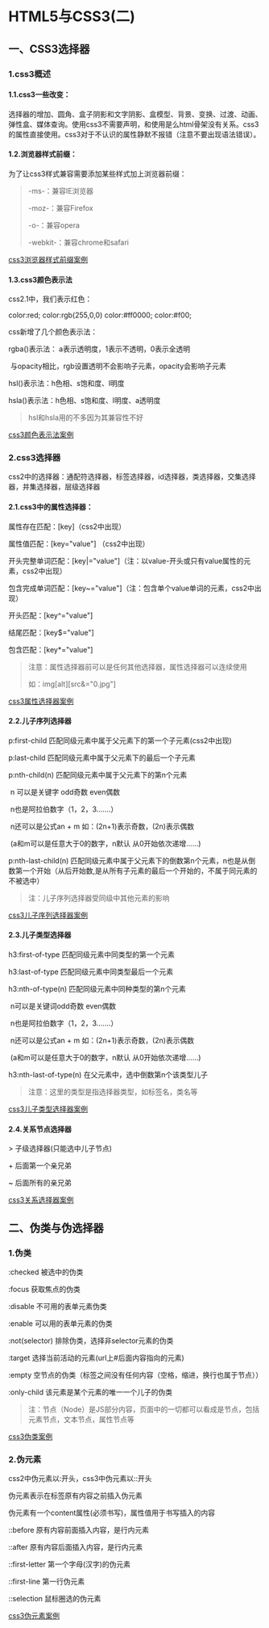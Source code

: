 #  HTML5与CSS3(二)

## 一、CSS3选择器

 ### 1.css3概述

#### 1.1.css3一些改变：

选择器的增加、圆角、盒子阴影和文字阴影、盒模型、背景、变换、过渡、动画、弹性盒、媒体查询。使用css3不需要声明，和使用是么html骨架没有关系。css3的属性直接使用。css3对于不认识的属性静默不报错（注意不要出现语法错误）。

#### 1.2.浏览器样式前缀：

为了让css3样式兼容需要添加某些样式加上浏览器前缀：

> -ms-：兼容IE浏览器
>
> -moz-：兼容Firefox
>
> -o-：兼容opera
>
> -webkit-：兼容chrome和safari

[css3浏览器样式前缀案例](../code/11.HTML5与CSS3(二)/1.css3概述.html)
#### 1.3.css3颜色表示法

css2.1中，我们表示红色：

color:red; 		color:rgb(255,0,0)		color:#ff0000;		color:#f00;

css新增了几个颜色表示法：

rgba()表示法： a表示透明度，1表示不透明，0表示全透明

​							与opacity相比，rgb设置透明不会影响子元素，opacity会影响子元素

hsl()表示法：h色相、s饱和度、l明度

hsla()表示法：h色相、s饱和度、l明度、a透明度

> hsl和hsla用的不多因为其兼容性不好

[css3颜色表示法案例](../code/11.HTML5与CSS3(二)/2.css3颜色表示法.html)

### 2.css3选择器

css2中的选择器：通配符选择器，标签选择器，id选择器，类选择器，交集选择器，并集选择器，层级选择器

#### 2.1.css3中的属性选择器：

属性存在匹配：[key]（css2中出现）

属性值匹配：[key="value"] （css2中出现）

开头完整单词匹配：[key|="value"]（注：以value-开头或只有value属性的元素，css2中出现）

包含完成单词匹配：[key~="value"]（注：包含单个value单词的元素，css2中出现）

开头匹配：[key^="value"]

结尾匹配：[key$="value"]

包含匹配：[key*="value"]

> 注意：属性选择器前可以是任何其他选择器，属性选择器可以连续使用
>
> 如：img[alt][src&="0.jpg"\]

[css3属性选择器案例](../code/11.HTML5与CSS3(二)/3.css3属性选择器.html)

#### 2.2.儿子序列选择器

p:first-child	匹配同级元素中属于父元素下的第一个子元素(css2中出现)

p:last-child	匹配同级元素中属于父元素下的最后一个子元素

p:nth-child(n)	匹配同级元素中属于父元素下的第n个元素

​							n 可以是关键字 odd奇数 even偶数

​							n也是阿拉伯数字（1，2，3.......）

​							n还可以是公式an + m 如：(2n+1)表示奇数，(2n)表示偶数

​							(a和m可以是任意大于0的数字，n默认 从0开始依次递增......)

p:nth-last-child(n) 	匹配同级元素中属于父元素下的倒数第n个元素，n也是从倒数第一个开始（从后开始数,是从所有子元素的最后一个开始的，不属于同元素的不被选中）

> 注：儿子序列选择器受同级中其他元素的影响

[css3儿子序列选择器案例](../code/11.HTML5与CSS3(二)/4.css3儿子序列选择器.html)

#### 2.3.儿子类型选择器

h3:first-of-type	匹配同级元素中同类型的第一个元素

h3:last-of-type	匹配同级元素中同类型最后一个元素

h3:nth-of-type(n)	匹配同级元素中同种类型的第n个元素

​								n可以是关键词odd奇数 even偶数

​								n也是阿拉伯数字（1，2，3.......）

​								n还可以是公式an + m 如：(2n+1)表示奇数，(2n)表示偶数

​								(a和m可以是任意大于0的数字，n默认 从0开始依次递增......)

h3:nth-last-of-type(n)	在父元素中，选中倒数第n个该类型儿子

> 注意：这里的类型是指选择器类型，如标签名，类名等

[css3儿子类型选择器案例](../code/11.HTML5与CSS3(二)/5.css3儿子类型选择器.html)

#### 2.4.关系节点选择器

\> 		子级选择器(只能选中儿子节点)

\+		后面第一个亲兄弟

~		后面所有的亲兄弟

[css3关系选择器案例](../code/11.HTML5与CSS3(二)/6.关系节点选择器.html)
## 二、伪类与伪选择器

### 1.伪类

:checked	被选中的伪类

:focus	获取焦点的伪类

:disable	不可用的表单元素伪类

:enable	可以用的表单元素的伪类

:not(selector)	排除伪类，选择非selector元素的伪类

:target	选择当前活动的元素(url上#后面内容指向的元素)

:empty	空节点的伪类（标签之间没有任何内容（空格，缩进，换行也属于节点））

:only-child	该元素是某个元素的唯一一个儿子的伪类

> 注：节点（Node）是JS部分内容，页面中的一切都可以看成是节点，包括元素节点，文本节点，属性节点等

[css3伪类案例](../code/11.HTML5与CSS3(二)/7.伪类.html)

### 2.伪元素

css2中伪元素以:开头，css3中伪元素以::开头

伪元素表示在标签原有内容之前插入伪元素

伪元素有一个content属性(必须书写)，属性值用于书写插入的内容

::before	原有内容前面插入内容，是行内元素

::after		原有内容后面插入内容，是行内元素

::first-letter	第一个字母(汉字)的伪元素

::first-line		第一行伪元素

::selection		鼠标圈选的伪元素

[css3伪元素案例](../code/11.HTML5与CSS3(二)/8.伪元素.html)

















